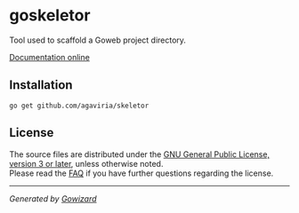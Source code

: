 goskeletor
==========
Tool used to scaffold a Goweb project directory. 

[Documentation online](http://godoc.org/github.com/agaviria/skeletor)

## Installation

	go get github.com/agaviria/skeletor

## License

The source files are distributed under the [GNU General Public License, version 3 or later](http://www.gnu.org/licenses/gpl.html),
unless otherwise noted.  
Please read the [FAQ](http://www.gnu.org/licenses/gpl-faq.html)
if you have further questions regarding the license.

* * *
*Generated by [Gowizard](https://github.com/kless/wizard)*
